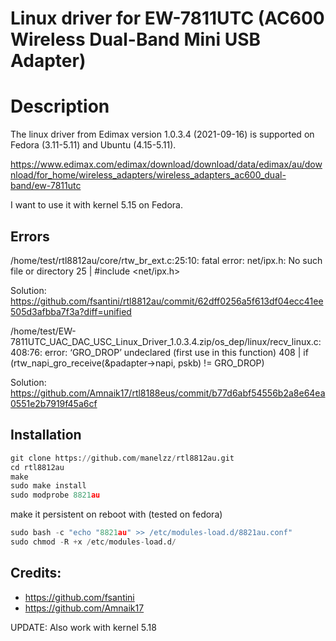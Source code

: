 # Linux driver for EW-7811UTC (AC600 Wireless Dual-Band Mini USB Adapter)

# Description
The linux driver from Edimax version 1.0.3.4 (2021-09-16) is supported on Fedora (3.11-5.11) and Ubuntu (4.15-5.11).

https://www.edimax.com/edimax/download/download/data/edimax/au/download/for_home/wireless_adapters/wireless_adapters_ac600_dual-band/ew-7811utc

I want to use it with kernel 5.15 on Fedora. 


## Errors
/home/test/rtl8812au/core/rtw_br_ext.c:25:10: fatal error: net/ipx.h: No such file or directory
   25 | #include <net/ipx.h>

Solution: https://github.com/fsantini/rtl8812au/commit/62dff0256a5f613df04ecc41ee505d3afbba7f3a?diff=unified

/home/test/EW-7811UTC_UAC_DAC_USC_Linux_Driver_1.0.3.4.zip/os_dep/linux/recv_linux.c:408:76: error: ‘GRO_DROP’ undeclared (first use in this function)
  408 |                         if (rtw_napi_gro_receive(&padapter->napi, pskb) != GRO_DROP)
 
Solution: https://github.com/Amnaik17/rtl8188eus/commit/b77d6abf54556b2a8e64ea0551e2b7919f45a6cf

## Installation
```python
git clone https://github.com/manelzz/rtl8812au.git
cd rtl8812au
make
sudo make install
sudo modprobe 8821au
```

make it persistent on reboot with (tested on fedora)
```python
sudo bash -c "echo "8821au" >> /etc/modules-load.d/8821au.conf"
sudo chmod -R +x /etc/modules-load.d/
```

## Credits:
 - https://github.com/fsantini
 - https://github.com/Amnaik17

UPDATE: Also work with kernel 5.18
